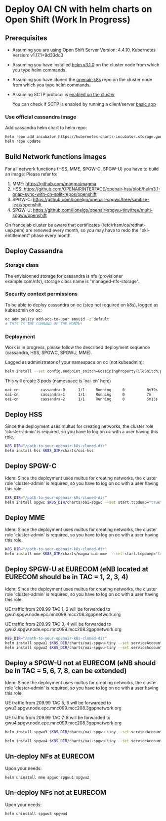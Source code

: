 # Deploy OAI CN with helm charts on Open Shift (Work In Progress)

## Prerequisites
- Assuming you are using Open Shift Server Version: 4.4.10, Kubernetes Version: v1.17.1+9d33dd3
- Assuming you have installed [helm v3.1.0](https://github.com/helm/helm/releases/tag/v3.1.0) on the cluster node from which you type helm commands.
- Assuming you have cloned the [openair-k8s](https://github.com/OPENAIRINTERFACE/openair-k8s) repo on the cluster node from which you type helm commands.
- Assuming SCTP protocol is [enabled on the cluster](https://docs.openshift.com/container-platform/4.4/networking/using-sctp.html#nw-sctp-enabling_using-sctp)
  
  You can check if SCTP is enabled by running a client/server [basic app](https://docs.openshift.com/container-platform/4.4/networking/using-sctp.html#nw-sctp-verifying_using-sctp)

### Use official cassandra image
Add cassandra helm chart to helm repo:
```bash
helm repo add incubator https://kubernetes-charts-incubator.storage.googleapis.com
helm repo update
```

## Build Network functions images
For all network functions (HSS, MME, SPGW-C, SPGW-U) you have to build an image:
Please refer to:
1. MME: https://github.com/magma/magma
1. HSS: https://github.com/OPENAIRINTERFACE/openair-hss/blob/helm3.1-onap-sync-with-cn-split-repos/openshift
1. SPGW-C: https://github.com/lionelgo/openair-spgwc/tree/sanitize-leak/openshift
1. SPGW-U: https://github.com/lionelgo/openair-spgwu-tiny/tree/multi-spgwu/openshift

On francelab cluster be aware that certificates (/etc/rhsm/ca/redhat-uep.pem) are renewed every month, so you may have to redo the "pki-entitlement" phase every month.

## Deploy Cassandra
### Storage class
The envisionned storage for cassandra is nfs (provisioner example.com/nfs), storage class name is "managed-nfs-storage".

### Security context permissions
To be able to deploy cassandra on oc (step not required on k8s), logged as kubeadmin on oc:
```bash
oc adm policy add-scc-to-user anyuid -z default
# THIS IS THE COMMAND OF THE MONTH!
```
### Deployment
Work is in progress, please follow the described deployment sequence (cassandra, HSS, SPGWC, SPGWU, MME).

Logged as administrator of your namespace on oc (not kubeadmin):
```bash
helm install --set config.endpoint_snitch=GossipingPropertyFileSnitch,persistence.storageClass=managed-nfs-storage  cassandra incubator/cassandra
```
This will create 3 pods (namespace is 'oai-cn' here)

```bash
oai-cn          cassandra-0      1/1     Running     0          8m39s
oai-cn          cassandra-1      1/1     Running     0          7m   
oai-cn          cassandra-2      1/1     Running     0          5m13s
```

## Deploy HSS
Since the deployment uses multus for creating networks, the cluster role 'cluster-admin' is required, so you have to log on oc with a user having this role.

```bash
K8S_DIR="/path-to-your-openair-k8s-cloned-dir"
helm install hss $K8S_DIR/charts/oai-hss
```

## Deploy SPGW-C
Idem: Since the deployment uses multus for creating networks, the cluster role 'cluster-admin' is required, so you have to log on oc with a user having this role.

```bash
K8S_DIR="/path-to-your-openair-k8s-cloned-dir"
helm install spgwc $K8S_DIR/charts/oai-spgwc --set start.tcpdump="true"
```
## Deploy MME
Idem: Since the deployment uses multus for creating networks, the cluster role 'cluster-admin' is required, so you have to log on oc with a user having this role.

```bash
K8S_DIR="/path-to-your-openair-k8s-cloned-dir"
helm install mme $K8S_DIR/charts/magma-oai-mme  --set start.tcpdump="true"
```

## Deploy SPGW-U at EURECOM (eNB located at EURECOM should be in TAC = 1, 2, 3, 4)
Idem: Since the deployment uses multus for creating networks, the cluster role 'cluster-admin' is required, so you have to log on oc with a user having this role.

UE traffic from 209.99 TAC 1, 2 will be forwarded to gwu1.spgw.node.epc.mnc099.mcc208.3gppnetwork.org

UE traffic from 209.99 TAC 3, 4 will be forwarded to gwu2.spgw.node.epc.mnc099.mcc208.3gppnetwork.org

```bash
K8S_DIR="/path-to-your-openair-k8s-cloned-dir"
helm install spgwu1 $K8S_DIR/charts/oai-spgwu-tiny --set serviceAccount.name="oai-spgwu1-tiny-sa" --set lte.instance="0" --set lte.fqdn="gwu1.spgw.node.epc.mnc099.mcc208.3gppnetwork.org" --set lte.spgwIpOneIf="192.168.18.151" --set lte.netUeIp="192.168.21.0/24" --set start.tcpdump="false"
helm install spgwu2 $K8S_DIR/charts/oai-spgwu-tiny --set serviceAccount.name="oai-spgwu2-tiny-sa" --set lte.instance="1" --set lte.fqdn="gwu2.spgw.node.epc.mnc099.mcc208.3gppnetwork.org" --set lte.spgwIpOneIf="192.168.18.165" --set lte.netUeIp="192.168.21.0/24" --set start.tcpdump="false"
```

## Deploy a SPGW-U not at EURECOM (eNB should be in TAC = 5, 6, 7, 8, can be extended)
Idem: Since the deployment uses multus for creating networks, the cluster role 'cluster-admin' is required, so you have to log on oc with a user having this role.

UE traffic from 209.99 TAC 5, 6 will be forwarded to gwu3.spgw.node.epc.mnc099.mcc208.3gppnetwork.org

UE traffic from 209.99 TAC 7, 8 will be forwarded to gwu4.spgw.node.epc.mnc099.mcc208.3gppnetwork.org

```bash
helm install spgwu3 $K8S_DIR/charts/oai-spgwu-tiny --set serviceAccount.name="oai-spgwu3-tiny-sa" --set lte.instance="2" --set lte.fqdn="gwu3.spgw.node.epc.mnc099.mcc208.3gppnetwork.org" --set lte.spgwIpOneIf="192.168.18.168" --set lte.netUeIp="192.168.21.0/24" --set start.tcpdump="false"

helm install spgwu4 $K8S_DIR/charts/oai-spgwu-tiny --set serviceAccount.name="oai-spgwu4-tiny-sa" --set lte.instance="3" --set lte.fqdn="gwu4.spgw.node.epc.mnc099.mcc208.3gppnetwork.org" --set lte.spgwIpOneIf="192.168.18.170" --set lte.netUeIp="192.168.21.0/24" --set start.tcpdump="false"

```

## Un-deploy NFs at EURECOM
Upon your needs:

```
helm uninstall mme spgwc spgwu1 spgwu2
```

## Un-deploy NFs not at EURECOM
Upon your needs:

```
helm uninstall spgwu3 spgwu4
```


